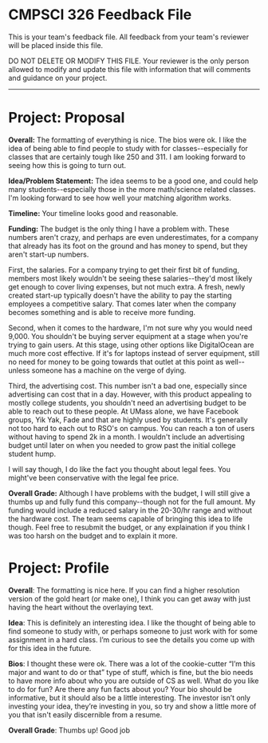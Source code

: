 # CMPSCI 326 Feedback File

This is your team's feedback file. All feedback from your team's
reviewer will be placed inside this file.

DO NOT DELETE OR MODIFY THIS FILE. Your reviewer is the only person
allowed to modify and update this file with information that will
comments and guidance on your project.
***


# Project: Proposal

**Overall:**  The formatting of everything is nice. The bios were ok. I like the idea of being able to find people to study with for classes--especially for classes that are certainly tough like 250 and 311. I am looking forward to seeing how this is going to turn out. 

**Idea/Problem Statement:** The idea seems to be a good one, and could help many students--especially those in the more math/science related classes. I'm looking forward to see how well your matching algorithm works. 

**Timeline:** Your timeline looks good and reasonable.

**Funding:** The budget is the only thing I have a problem with. These numbers aren't crazy, and perhaps are even underestimates, for a company that already has its foot on the ground and has money to spend, but they aren't start-up numbers. 

First, the salaries. For a company trying to get their first bit of funding, members most likely wouldn't be seeing these salaries--they'd most likely get enough to cover living expenses, but not much extra. A fresh, newly created start-up typically doesn't have the ability to pay the starting employees a competitive salary. That comes later when the company becomes something and is able to receive more funding. 

Second, when it comes to the hardware, I'm not sure why you would need 9,000. You shouldn't be buying server equipment at a stage when you're trying to gain users. At this stage, using other options like DigitalOcean are much more cost effective. If it's for laptops instead of server equipment, still no need for money to be going towards that outlet at this point as well--unless someone has a machine on the verge of dying. 

Third, the advertising cost. This number isn't a bad one, especially since advertising can cost that in a day. However, with this product appealing to mostly college students, you shouldn't need an advertising budget to be able to reach out to these people. At UMass alone, we have Facebook groups, Yik Yak, Fade and that are highly used by students. It's generally not too hard to each out to RSO's on campus. You can reach a ton of users without having to spend 2k in a month. I wouldn't include an advertising budget until later on when you needed to grow past the initial college student hump.

I will say though, I do like the fact you thought about legal fees. You might've been conservative with the legal fee price.

**Overall Grade:** Although I have problems with the budget, I will still give a thumbs up and fully fund this company--though not for the full amount. My funding would include a reduced salary in the 20-30/hr range and without the hardware cost. The team seems capable of bringing this idea to life though. Feel free to resubmit the budget, or any explaination if you think I was too harsh on the budget and to explain it more.


# Project: Profile

**Overall**: The formatting is nice here. If you can find a higher resolution version of the gold heart (or make one), I think you can get away with just having the heart without the overlaying text.

**Idea**: This is definitely an interesting idea. I like the thought of being able to find someone to study with, or perhaps someone to just work with for some assignment in a hard class. I’m curious to see the details you come up with for this idea in the future.

**Bios**: I thought these were ok. There was a lot of the cookie-cutter “I’m this major and want to do or that” type of stuff, which is fine, but the bio needs to have more info about who you are outside of CS as well. What do you like to do for fun? Are there any fun facts about you? Your bio should be informative, but it should also be a little interesting. The investor isn’t only investing your idea, they’re investing in you, so try and show a little more of you that isn't easily discernible from a resume.

**Overall Grade**: Thumbs up! Good job

